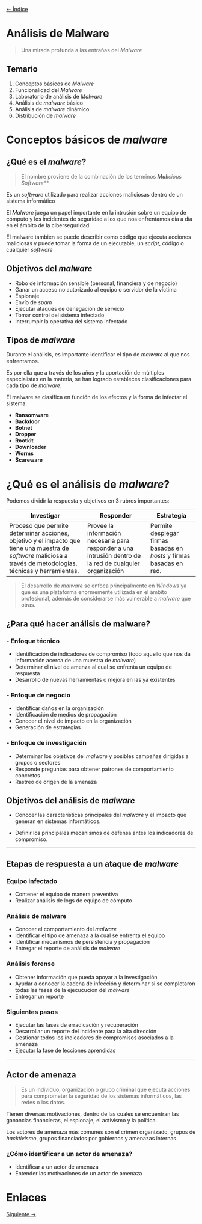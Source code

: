 [<- Índice](../AnalisisMalware.md)
# Análisis de Malware

> Una mirada profunda a las entrañas del *Malware*

## Temario

1. Conceptos básicos de *Malware*
2. Funcionalidad del *Malware*
3. Laboratorio de análisis de *Malware*
4. Análisis de *malware* básico
5. Análisis de *malware* dinámico
6. Distribución de *malware*

# Conceptos básicos de *malware*
## ¿Qué es el *malware*?

> El nombre proviene de la combinación de los terminos ***Mal**icious Soft**ware***

Es un *software* utilizado para realizar acciones maliciosas dentro de un sistema informático

El *Malware* juega un papel importante en la intrusión sobre un equipo de cómputo y los incidentes de seguridad a los que nos enfrentamos día a día en el ámbito de la ciberseguridad.

El malware tambien se puede describir como código que ejecuta acciones maliciosas y puede tomar la forma de un ejecutable, un *script*, código o cualquier *software*

## Objetivos del *malware*

- Robo de información sensible (personal, financiera y de negocio)
- Ganar un acceso no autorizado al equipo o servidor de la víctima
- Espionaje
- Envío de *spam*
- Ejecutar ataques de denegación de servicio
- Tomar control del sistema infectado
- Interrumpir la operativa del sistema infectado

## Tipos de *malware*

Durante el análisis, es importante identificar el tipo de *malware* al que nos enfrentamos.

Es por ella que a través de los años y la aportación de múltiples especialistas en la materia, se han logrado estableces clasificaciones para cada tipo de *malware*.

El malware se clasifica en función de los efectos y la forma de infectar el sistema.

- **Ransomware**
- **Backdoor**
- **Botnet**
- **Dropper**
- **Rootkit**
- **Downloader**
- **Worms**
- **Scareware**

# ¿Qué es el análisis de *malware*?

Podemos dividir la respuesta y objetivos en 3 rubros importantes:

| Investigar                                                                                                                                                      | Responder                                                                                                 | Estrategia                                                           |
| --------------------------------------------------------------------------------------------------------------------------------------------------------------- | --------------------------------------------------------------------------------------------------------- | -------------------------------------------------------------------- |
| Proceso que permite determinar acciones, objetivo y el impacto que tiene una muestra de *software* maliciosa a través de metodologías, técnicas y herramientas. | Provee la información necesaria para responder a una intrusión dentro de la red de cualquier organización | Permite desplegar firmas basadas en *hosts* y firmas basadas en red. |

> El desarrollo de *malware* se enfoca principalmente en *Windows* ya que es una plataforma enormemente utilizada en el ámbito profesional, además de considerarse más vulnerable a *malware* que otras.

## ¿Para qué hacer análisis de malware?

### - Enfoque técnico

- Identificación de indicadores de compromiso (todo aquello que nos da información acerca de una muestra de *malware*)
- Determinar el nivel de amenza al cual se enfrenta un equipo de respuesta
- Desarrollo de nuevas herramientas o mejora en las ya existentes

### - Enfoque de negocio

- Identificar daños en la organización
- Identificación de medios de propagación
- Conocer el nivel de impacto en la organización
- Generación de estrategias

### - Enfoque de investigación

- Determinar los objetivos del *malware* y posibles campañas dirigidas a grupos o sectores
- Responde preguntas para obtener patrones de comportamiento concretos
- Rastreo de origen de la amenaza

## Objetivos del análisis de *malware*

- Conocer las características principales del *malware* y el impacto que generan en sistemas informáticos.

- Definir los principales mecanismos de defensa antes los indicadores de compromiso. 

---

## Etapas de respuesta a un ataque de *malware*

### Equipo infectado

- Contener el equipo de manera preventiva
- Realizar análisis de logs de equipo de cómputo

### Análisis de malware

- Conocer el comportamiento del *malware*
- Identificar el tipo de amenaza a la cual se enfrenta el equipo
- Identificar mecanismos de persistencia y propagación
- Entregar el reporte de análisis de *malware*

### Análisis forense

- Obtener información que pueda apoyar a la investigación
- Ayudar a conocer la cadena de infección y determinar si se completaron todas las fases de la ejecucución del *malware*
- Entregar un reporte

### Siguientes pasos

- Ejecutar las fases de erradicación y recuperación
- Desarrollar un reporte del incidente para la alta dirección
- Gestionar todos los indicadores de compromisos asociados a la amenaza
- Ejecutar la fase de lecciones aprendidas
---

## Actor de amenaza

> Es un individuo, organización o grupo criminal que ejecuta acciones para comprometer la seguridad de los sistemas informáticos, las redes o los datos.

Tienen diversas motivaciones, dentro de las cuales se encuentran las ganancias financieras, el espionaje, el activismo y la política.

Los actores de amenaza más comunes son el crimen organizado, grupos de *hacktivismo*, grupos financiados por gobiernos y amenazas internas.

### ¿Cómo identificar a un actor de amenaza?

- Identificar a un actor de amenaza
- Entender las motivaciones de un actor de amenaza

# Enlaces

[Siguiente ->](HFC14_10_2024.md)